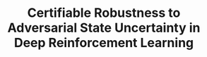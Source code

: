 ---
title: "Certifiable Robustness to Adversarial State Uncertainty in Deep Reinforcement Learning"
authors: "Michael Everett*, Bj\"{o}rn L\"{u}tjens*, Jonathan P. How"
venue: "IEEE Transactions on Neural Networks and Learning Systems (TNNLS)"
year: "2022"
status: "published"
arxiv: "https://arxiv.org/pdf/2004.06496.pdf"
official_link: "https://ieeexplore.ieee.org/abstract/document/9354500"
doi: "10.1109/TNNLS.2021.3056046"
volume: "33"
number: "9"
pages: "4184-4198"
publisher: ""
month: "12"
address: "N/A"
type: "journal"
school: "N/A"
awards: "N/A"
notes: ""
include_on_website: true
image: "carrl_eqn.png"
links_to_code: "N/A"
links_to_video: "N/A"
collection: publications
permalink: /publication/2022-12-Everett21_TNNLS.html
---
